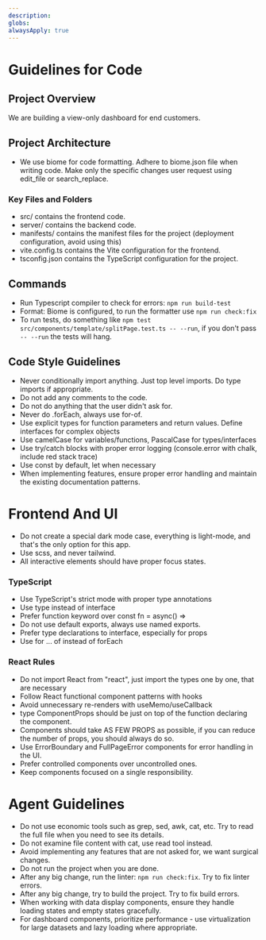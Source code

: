 ```yaml
---
description:
globs:
alwaysApply: true
---
```


# Guidelines for Code

## Project Overview

We are building a view-only dashboard for end customers.

## Project Architecture

- We use biome for code formatting. Adhere to biome.json file when writing code. Make only the specific changes user request using edit_file or search_replace.

### Key Files and Folders

- src/ contains the frontend code.
- server/ contains the backend code.
- manifests/ contains the manifest files for the project (deployment configuration, avoid using this)
- vite.config.ts contains the Vite configuration for the frontend.
- tsconfig.json contains the TypeScript configuration for the project.

## Commands

- Run Typescript compiler to check for errors: `npm run build-test`
- Format: Biome is configured, to run the formatter use `npm run check:fix`
- To run tests, do something like `npm test src/components/template/splitPage.test.ts -- --run`, if you don't pass `-- --run` the tests will hang.

## Code Style Guidelines

- Never conditionally import anything. Just top level imports. Do type imports if appropriate.
- Do not add any comments to the code.
- Do not do anything that the user didn't ask for.
- Never do .forEach, always use for-of.
- Use explicit types for function parameters and return values. Define interfaces for complex objects
- Use camelCase for variables/functions, PascalCase for types/interfaces
- Use try/catch blocks with proper error logging (console.error with chalk, include red stack trace)
- Use const by default, let when necessary
- When implementing features, ensure proper error handling and maintain the existing documentation patterns.

# Frontend And UI

- Do not create a special dark mode case, everything is light-mode, and that's the only option for this app.
- Use scss, and never tailwind.
- All interactive elements should have proper focus states.

### TypeScript

- Use TypeScript's strict mode with proper type annotations
- Use type instead of interface
- Prefer function keyword over const fn = async() =>
- Do not use default exports, always use named exports.
- Prefer type declarations to interface, especially for props
- Use for ... of instead of forEach

### React Rules

- Do not import React from "react", just import the types one by one, that are necessary
- Follow React functional component patterns with hooks
- Avoid unnecessary re-renders with useMemo/useCallback
- type ComponentProps should be just on top of the function declaring the component.
- Components should take AS FEW PROPS as possible, if you can reduce the number of props, you should always do so.
- Use ErrorBoundary and FullPageError components for error handling in the UI.
- Prefer controlled components over uncontrolled ones.
- Keep components focused on a single responsibility.

# Agent Guidelines

- Do not use economic tools such as grep, sed, awk, cat, etc. Try to read the full file when you need to see its details.
- Do not examine file content with cat, use read tool instead.
- Avoid implementing any features that are not asked for, we want surgical changes.
- Do not run the project when you are done.
- After any big change, run the linter: `npm run check:fix`. Try to fix linter errors. 
- After any big change, try to build the project. Try to fix build errors.
- When working with data display components, ensure they handle loading states and empty states gracefully.
- For dashboard components, prioritize performance - use virtualization for large datasets and lazy loading where appropriate.
